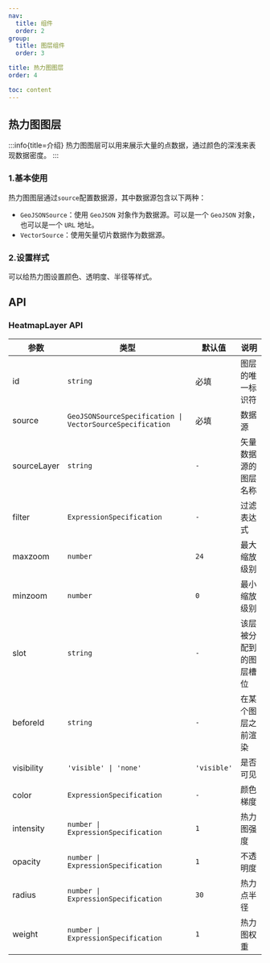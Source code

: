 ```yaml
---
nav:
  title: 组件
  order: 2
group:
  title: 图层组件
  order: 3

title: 热力图图层
order: 4

toc: content
---
```


## 热力图图层

:::info{title=介绍}
热力图图层可以用来展示大量的点数据，通过颜色的深浅来表现数据密度。
:::

### 1.基本使用

热力图图层通过`source`配置数据源，其中数据源包含以下两种：

- `GeoJSONSource`：使用 `GeoJSON` 对象作为数据源。可以是一个 `GeoJSON` 对象，也可以是一个 `URL` 地址。
- `VectorSource`：使用矢量切片数据作为数据源。

<code src="../examples/heatmapLayer/demo1.tsx" compact="true"></code>

### 2.设置样式

可以给热力图设置颜色、透明度、半径等样式。

<code src="../examples/heatmapLayer/demo2.tsx" compact="true"></code>

## API

### HeatmapLayer API

| 参数        | 类型                                                      | 默认值      | 说明                   |
| ----------- | --------------------------------------------------------- | ----------- | ---------------------- |
| id          | `string`                                                  | 必填        | 图层的唯一标识符       |
| source      | `GeoJSONSourceSpecification \| VectorSourceSpecification` | 必填        | 数据源                 |
| sourceLayer | `string`                                                  | `-`         | 矢量数据源的图层名称   |
| filter      | `ExpressionSpecification`                                 | `-`         | 过滤表达式             |
| maxzoom     | `number`                                                  | `24`        | 最大缩放级别           |
| minzoom     | `number`                                                  | `0`         | 最小缩放级别           |
| slot        | `string`                                                  | `-`         | 该层被分配到的图层槽位 |
| beforeId    | `string`                                                  | `-`         | 在某个图层之前渲染     |
| visibility  | `'visible' \| 'none'`                                     | `'visible'` | 是否可见               |
| color       | `ExpressionSpecification`                                 | `-`         | 颜色梯度               |
| intensity   | `number \| ExpressionSpecification`                       | `1`         | 热力图强度             |
| opacity     | `number \| ExpressionSpecification`                       | `1`         | 不透明度               |
| radius      | `number \| ExpressionSpecification`                       | `30`        | 热力点半径             |
| weight      | `number \| ExpressionSpecification`                       | `1`         | 热力图权重             |
